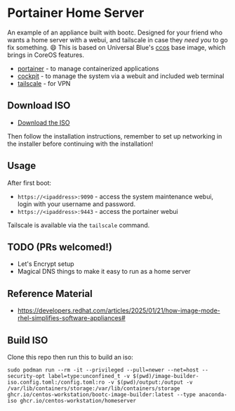 # Portainer Home Server

An example of an appliance built with bootc. Designed for your friend who wants a home server with a webui, and tailscale in case they _need you_ to go fix something. 😄 This is based on Universal Blue's [ccos](https://github.com/ublue-os/ccos) base image, which brings in CoreOS features.

- [portainer](https://www.portainer.io/) - to manage containerized applications
- [cockpit](https://cockpit-project.org/) - to manage the system via a webuit and included web terminal
- [tailscale](https://tailscale.com) - for VPN

## Download ISO

- [Download the ISO](https://download.projectbluefin.io/server.iso)

Then follow the installation instructions, remember to set up networking in the installer before continuing with the installation!

## Usage

After first boot:

- `https://<ipaddress>:9090` - access the system maintenance webui, login with your username and password.
- `https://<ipaddress>:9443` - access the portainer webui

Tailscale is available via the `tailscale` command.

## TODO (PRs welcomed!)

- Let's Encrypt setup
- Magical DNS things to make it easy to run as a home server

## Reference Material

- https://developers.redhat.com/articles/2025/01/21/how-image-mode-rhel-simplifies-software-appliances#

## Build ISO

Clone this repo then run this to build an iso: 

```
sudo podman run --rm -it --privileged --pull=newer --net=host --security-opt label=type:unconfined_t -v $(pwd)/image-builder-iso.config.toml:/config.toml:ro -v $(pwd)/output:/output -v /var/lib/containers/storage:/var/lib/containers/storage ghcr.io/centos-workstation/bootc-image-builder:latest --type anaconda-iso ghcr.io/centos-workstation/homeserver
```
